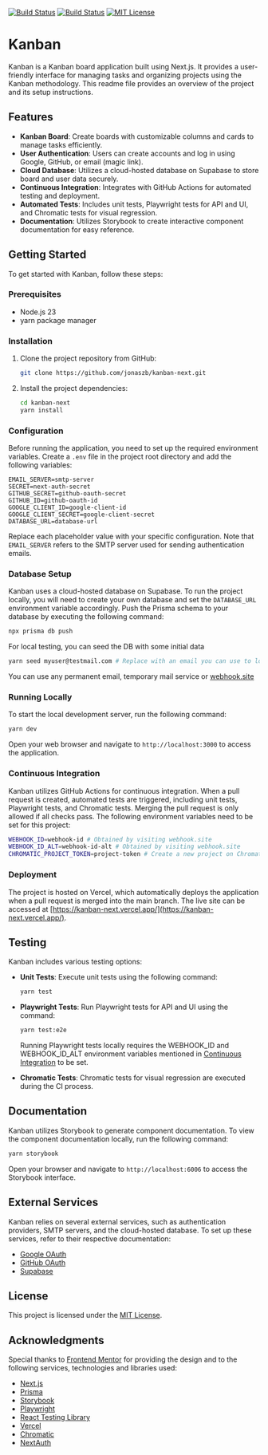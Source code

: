[![Build Status](https://github.com/jonaszb/kanban-next/actions/workflows/playwright.yml/badge.svg?event=pull_request)](https://github.com/jonaszb/kanban-next/actions/workflows/playwright.yml) [![Build Status](https://github.com/jonaszb/kanban-next/actions/workflows/chromatic.yml/badge.svg?event=pull_request)](https://github.com/jonaszb/kanban-next/actions/workflows/chromatic.yml) [![MIT License](https://badgen.net/badge/license/MIT/blue)](https://github.com/jonaszb/kanban-next/blob/main/LICENSE)

# Kanban

Kanban is a Kanban board application built using Next.js. It provides a user-friendly interface for managing tasks and organizing projects using the Kanban methodology. This readme file provides an overview of the project and its setup instructions.

## Features

-   **Kanban Board**: Create boards with customizable columns and cards to manage tasks efficiently.
-   **User Authentication**: Users can create accounts and log in using Google, GitHub, or email (magic link).
-   **Cloud Database**: Utilizes a cloud-hosted database on Supabase to store board and user data securely.
-   **Continuous Integration**: Integrates with GitHub Actions for automated testing and deployment.
-   **Automated Tests**: Includes unit tests, Playwright tests for API and UI, and Chromatic tests for visual regression.
-   **Documentation**: Utilizes Storybook to create interactive component documentation for easy reference.

## Getting Started

To get started with Kanban, follow these steps:

### Prerequisites

-   Node.js 23
-   yarn package manager

### Installation

1. Clone the project repository from GitHub:

    ```bash
    git clone https://github.com/jonaszb/kanban-next.git
    ```

2. Install the project dependencies:

    ```bash
    cd kanban-next
    yarn install
    ```

### Configuration

Before running the application, you need to set up the required environment variables. Create a `.env` file in the project root directory and add the following variables:

```
EMAIL_SERVER=smtp-server
SECRET=next-auth-secret
GITHUB_SECRET=github-oauth-secret
GITHUB_ID=github-oauth-id
GOOGLE_CLIENT_ID=google-client-id
GOOGLE_CLIENT_SECRET=google-client-secret
DATABASE_URL=database-url
```

Replace each placeholder value with your specific configuration. Note that `EMAIL_SERVER` refers to the SMTP server used for sending authentication emails.

### Database Setup

Kanban uses a cloud-hosted database on Supabase. To run the project locally, you will need to create your own database and set the `DATABASE_URL` environment variable accordingly. Push the Prisma schema to your database by executing the following command:

```bash
npx prisma db push
```

For local testing, you can seed the DB with some initial data
```bash
yarn seed myuser@testmail.com # Replace with an email you can use to log in
```
You can use any permanent email, temporary mail service or [webhook.site](https://webhook.site)

### Running Locally

To start the local development server, run the following command:

```bash
yarn dev
```

Open your web browser and navigate to `http://localhost:3000` to access the application.

### Continuous Integration

Kanban utilizes GitHub Actions for continuous integration. When a pull request is created, automated tests are triggered, including unit tests, Playwright tests, and Chromatic tests. Merging the pull request is only allowed if all checks pass.
The following environment variables need to be set for this project:

```bash
WEBHOOK_ID=webhook-id # Obtained by visiting webhook.site
WEBHOOK_ID_ALT=webhook-id-alt # Obtained by visiting webhook.site
CHROMATIC_PROJECT_TOKEN=project-token # Create a new project on Chromatic to obtain a token
```

### Deployment

The project is hosted on Vercel, which automatically deploys the application when a pull request is merged into the main branch. The live site can be accessed at [https://kanban-next.vercel.app/](https://kanban-next.vercel.app/).

## Testing

Kanban includes various testing options:

-   **Unit Tests**: Execute unit tests using the following command:

    ```bash
    yarn test
    ```

-   **Playwright Tests**: Run Playwright tests for API and UI using the command:

    ```bash
    yarn test:e2e
    ```

    Running Playwright tests locally requires the WEBHOOK_ID and WEBHOOK_ID_ALT environment variables mentioned in [Continuous Integration](#continuous-integration) to be set.

-   **Chromatic Tests**: Chromatic tests for visual regression are executed during the CI process.

## Documentation

Kanban utilizes Storybook to generate component documentation. To view the component documentation locally, run the following command:

```bash
yarn storybook
```

Open your browser and navigate to `http://localhost:6006` to access the Storybook interface.

## External Services

Kanban relies on several external services, such as authentication providers, SMTP servers, and the cloud-hosted database. To set up these services, refer to their respective documentation:

-   [Google OAuth](https://developers.google.com/identity/protocols/oauth2)
-   [GitHub OAuth](https://docs.github.com/en/developers/apps/building-oauth-apps)
-   [Supabase](https://supabase.com/)

## License

This project is licensed under the [MIT License](LICENSE).

## Acknowledgments

Special thanks to [Frontend Mentor](https://www.frontendmentor.io/) for providing the design and to the following services, technologies and libraries used:

-   [Next.js](https://nextjs.org/)
-   [Prisma](https://www.prisma.io/)
-   [Storybook](https://storybook.js.org/)
-   [Playwright](https://playwright.dev/)
-   [React Testing Library](https://testing-library.com/)
-   [Vercel](https://vercel.com/)
-   [Chromatic](https://www.chromatic.com/)
-   [NextAuth](https://next-auth.js.org/)
